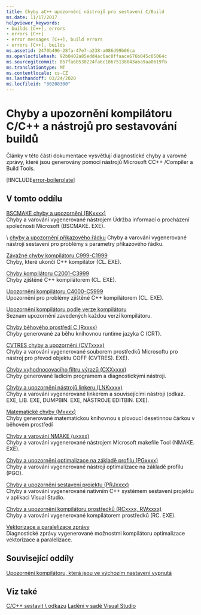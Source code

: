 ```yaml
---
title: Chyby aC++ upozornění nástrojů pro sestavení C/Build
ms.date: 11/17/2017
helpviewer_keywords:
- builds [C++], errors
- errors [C++]
- error messages [C++], build errors
- errors [C++], builds
ms.assetid: 2470b496-28fa-47e7-a238-a086d99b06ca
ms.openlocfilehash: 92b0402a85edd4ac6ac8ffaace676b045c05064c
ms.sourcegitcommit: 857fa6b530224fa6c18675138043aba9aa0619fb
ms.translationtype: MT
ms.contentlocale: cs-CZ
ms.lasthandoff: 03/24/2020
ms.locfileid: "80208300"
---
```

# <a name="cc-compiler-and-build-tools-errors-and-warnings"></a>Chyby a upozornění kompilátoru C/C++ a nástrojů pro sestavování buildů

Články v této části dokumentace vysvětlují diagnostické chyby a varovné zprávy, které jsou generovány pomocí nástrojů Microsoft CC++ /Compiler a Build Tools.

[!INCLUDE[error-boilerplate](../includes/error-boilerplate.md)]

## <a name="in-this-section"></a>V tomto oddílu

[BSCMAKE chyby a upozornění (BKxxxx)](../tool-errors/bscmake-errors-bk1500-through-bk4505.md) \
Chyby a varování vygenerované nástrojem Údržba informací o procházení společnosti Microsoft (BSCMAKE. EXE).

 \ [chyby a upozornění příkazového řádku](../tool-errors/command-line-errors-d8000-through-d9999.md)
Chyby a varování vygenerované nástroji sestavení pro problémy s parametry příkazového řádku.

[Závažné chyby kompilátoru C999-C1999](../compiler-errors-1/compiler-fatal-errors-c999-through-c1999.md) \
Chyby, které ukončí C++ kompilátor (CL. EXE).

[Chyby kompilátoru C2001-C3999](../compiler-errors-1/compiler-errors-c2001-through-c2099.md) \
Chyby zjištěné C++ kompilátorem (CL. EXE).

[Upozornění kompilátoru C4000-C5999](../compiler-warnings/compiler-warnings-c4000-through-c4199.md) \
Upozornění pro problémy zjištěné C++ kompilátorem (CL. EXE).

[Upozornění kompilátoru podle verze kompilátoru](../compiler-warnings/compiler-warnings-by-compiler-version.md) \
Seznam upozornění zavedených každou verzí kompilátoru.

[Chyby běhového prostředí C (Rxxxx)](../tool-errors/c-runtime-errors-r6002-through-r6035.md) \
Chyby generované za běhu knihovnou runtime jazyka C (CRT).

[CVTRES chyby a upozornění (CVTxxxx)](../tool-errors/cvtres-errors-cvt1100-through-cvt4001.md) \
Chyby a varování vygenerované souborem prostředků Microsoftu pro nástroj pro převod objektu COFF (CVTRES). EXE).

[Chyby vyhodnocovacího filtru výrazů (CXXxxxx)](../tool-errors/expression-evaluator-errors-cxx0000-through-cxx0072.md) \
Chyby generované ladicím programem a diagnostickými nástroji.

[Chyby a upozornění nástrojů linkeru (LNKxxxx)](../tool-errors/linker-tools-errors-and-warnings.md) \
Chyby a varování vygenerované linkerem a souvisejícími nástroji (odkaz. EXE, LIB. EXE, DUMPBIN. EXE, NÁSTROJE EDITBIN. EXE).

[Matematické chyby (Mxxxx)](../tool-errors/math-errors-m6101-through-m6205.md) \
Chyby generované matematickou knihovnou s plovoucí desetinnou čárkou v běhovém prostředí

[Chyby a varování NMAKE (uxxxx)](../tool-errors/nmake-errors-u1000-through-u4011.md) \
Chyby a varování vygenerované nástrojem Microsoft makefile Tool (NMAKE. EXE).

[Chyby a upozornění optimalizace na základě profilu (PGxxxx)](../tool-errors/profile-guided-optimization-errors-and-warnings.md) \
Chyby a varování vygenerované nástroji optimalizace na základě profilu (PGO).

[Chyby a upozornění sestavení projektu (PRJxxxx)](../tool-errors/project-build-errors-and-warnings-prjxxxx.md) \
Chyby a varování vygenerované nativním C++ systémem sestavení projektu v aplikaci Visual Studio.

[Chyby a upozornění kompilátoru prostředků (RCxxxx, RWxxxx)](../tool-errors/resource-compiler-errors-rc1000-through-rc4413.md) \
Chyby a varování vygenerované kompilátorem prostředků (RC. EXE).

[Vektorizace a paralelizace zprávy](../tool-errors/vectorizer-and-parallelizer-messages.md) \
Diagnostické zprávy vygenerované možnostmi kompilátoru optimalizace vektorizace a paralelizace.

## <a name="related-sections"></a>Související oddíly

[Upozornění kompilátoru, která jsou ve výchozím nastavení vypnutá](../../preprocessor/compiler-warnings-that-are-off-by-default.md)

## <a name="see-also"></a>Viz také

[C/C++ sestavit \ odkazu](../../build/reference/c-cpp-building-reference.md)
[Ladění v sadě Visual Studio](/visualstudio/debugger/debugging-in-visual-studio)
